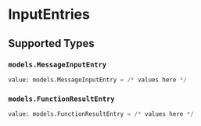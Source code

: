 # InputEntries


## Supported Types

### `models.MessageInputEntry`

```python
value: models.MessageInputEntry = /* values here */
```

### `models.FunctionResultEntry`

```python
value: models.FunctionResultEntry = /* values here */
```

